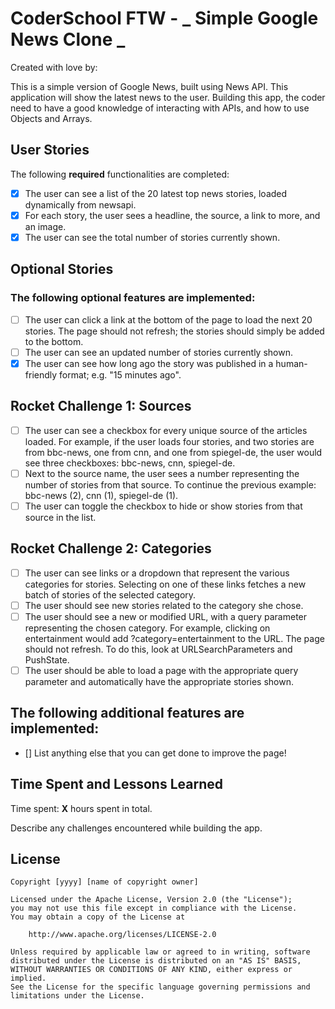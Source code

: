 # CoderSchool FTW - _ Simple Google News Clone _

Created with love by: <An-Khuong Huynh>

This is a simple version of Google News, built using News API. This application will show the latest news to the user. Building this app, the coder need to have a good knowledge of interacting with APIs, and how to use Objects and Arrays.

<!-- ## Video Walkthrough

Here's a walkthrough of implemented user stories.

<!-- To create a GIF, use [LiceCap](http://www.cockos.com/licecap/), [RecordIt](http://www.recordit.co), or [Loom](http://www.useloom.com), and link the image here in the markdown. -->

<!-- ````
<img src='http://i.imgur.com/link/to/your/gif/file.gif' title='Video Walkthrough' width='' alt='Video Walkthrough' />
``` -->

## User Stories

The following **required** functionalities are completed:

- [x] The user can see a list of the 20 latest top news stories, loaded dynamically from newsapi.
- [x] For each story, the user sees a headline, the source, a link to more, and an image.
- [x] The user can see the total number of stories currently shown.

## Optional Stories

### The following **optional** features are implemented:

<!-- Feel free to experiment with stories here. They are roughly sorted in order of estimated difficulty. -->

- [ ] The user can click a link at the bottom of the page to load the next 20 stories. The page should not refresh; the stories should simply be added to the bottom.
- [ ] The user can see an updated number of stories currently shown.
- [x] The user can see how long ago the story was published in a human-friendly format; e.g. "15 minutes ago".
  <!-- To accomplish this, we recommend you use momentjs. Please load it into your page using cdnjs or jsdelivr (these are called CDNs). -->

## Rocket Challenge 1: Sources

- [ ] The user can see a checkbox for every unique source of the articles loaded. For example, if the user loads four stories, and two stories are from bbc-news, one from cnn, and one from spiegel-de, the user would see three checkboxes: bbc-news, cnn, spiegel-de.
- [ ] Next to the source name, the user sees a number representing the number of stories from that source. To continue the previous example: bbc-news (2), cnn (1), spiegel-de (1).
- [ ] The user can toggle the checkbox to hide or show stories from that source in the list.

## Rocket Challenge 2: Categories

- [ ] The user can see links or a dropdown that represent the various categories for stories. Selecting on one of these links fetches a new batch of stories of the selected category.
- [ ] The user should see new stories related to the category she chose.
- [ ] The user should see a new or modified URL, with a query parameter representing the chosen category. For example, clicking on entertainment would add ?category=entertainment to the URL. The page should not refresh. To do this, look at URLSearchParameters and PushState.
- [ ] The user should be able to load a page with the appropriate query parameter and automatically have the appropriate stories shown.

## The following **additional** features are implemented:

- [] List anything else that you can get done to improve the page!

## Time Spent and Lessons Learned

Time spent: **X** hours spent in total.

Describe any challenges encountered while building the app.

## License

    Copyright [yyyy] [name of copyright owner]

    Licensed under the Apache License, Version 2.0 (the "License");
    you may not use this file except in compliance with the License.
    You may obtain a copy of the License at

        http://www.apache.org/licenses/LICENSE-2.0

    Unless required by applicable law or agreed to in writing, software
    distributed under the License is distributed on an "AS IS" BASIS,
    WITHOUT WARRANTIES OR CONDITIONS OF ANY KIND, either express or implied.
    See the License for the specific language governing permissions and
    limitations under the License.

```

```
